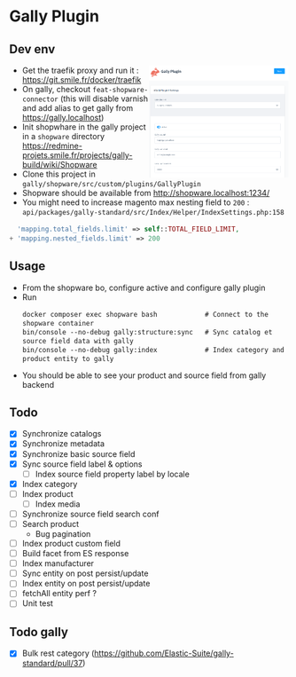 # Gally Plugin

## Dev env 

<img alt="img.png" src="img.png" width="50%" style="float: right"/>

- Get the traefik proxy and run it : https://git.smile.fr/docker/traefik
- On gally, checkout `feat-shopware-connector` (this will disable varnish and add alias to get gally from https://gally.localhost)
- Init shopwhare in the gally project in a `shopware` directory
  https://redmine-projets.smile.fr/projects/gally-build/wiki/Shopware
- Clone this project in `gally/shopware/src/custom/plugins/GallyPlugin`
- Shopware should be available from http://shopware.localhost:1234/
- You might need to increase magento max nesting field to `200` :
`api/packages/gally-standard/src/Index/Helper/IndexSettings.php:158`
```php
  'mapping.total_fields.limit' => self::TOTAL_FIELD_LIMIT,
+ 'mapping.nested_fields.limit' => 200
```

## Usage

- From the shopware bo, configure active and configure gally plugin
- Run
    ```shell
    docker composer exec shopware bash            # Connect to the shopware container
    bin/console --no-debug gally:structure:sync   # Sync catalog et source field data with gally
    bin/console --no-debug gally:index            # Index category and product entity to gally
    ```
- You should be able to see your product and source field from gally backend

## Todo

- [x] Synchronize catalogs 
- [x] Synchronize metadata 
- [x] Synchronize basic source field
- [X] Sync source field label & options
  - [ ] Index source field property label by locale
- [X] Index category
- [ ] Index product
  - [ ] Index media
- [ ] Synchronize source field search conf
- [ ] Search product
  - Bug pagination 
- [ ] Index product custom field
- [ ] Build facet from ES response
- [ ] Index manufacturer
- [ ] Sync entity on post persist/update
- [ ] Index entity on post persist/update
- [ ] fetchAll entity perf ?
- [ ] Unit test

## Todo gally

- [x] Bulk rest category (https://github.com/Elastic-Suite/gally-standard/pull/37)
